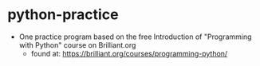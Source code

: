 # python-practice
- One practice program based on the free Introduction of "Programming with Python" course on Brilliant.org
    - found at: https://brilliant.org/courses/programming-python/
